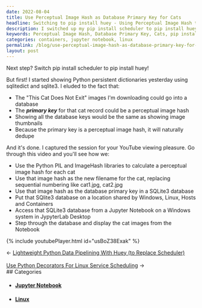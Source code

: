 ```yaml
---
date: 2022-08-04
title: Use Perceptual Image Hash as Database Primary Key for Cats
headline: Switching to pip install huey - Using Perceptual Image Hash to Store Cat Data in SQLite3 Database
description: I switched up my pip install scheduler to pip install huey and used Python PIL and ImageHash libraries to calculate a perceptual image hash for each cat. This hash was used as the filename and primary key for a shared SQLite3 database, which I then accessed from a Windows system in JupyterLab Desktop. Check out my blog post to see how it all worked out!
keywords: Perceptual Image Hash, Database Primary Key, Cats, pip install scheduler, pip install huey, Python PIL, ImageHash, SQLite3, Windows, JupyterLab Desktop, Linux, Hosts, Containers, Jupyter Notebook
categories: containers, jupyter notebook, linux
permalink: /blog/use-perceptual-image-hash-as-database-primary-key-for-cats/
layout: post
---
```



Next step? Switch pip install scheduler to pip install huey!

But first! I started showing Python persistent dictionaries yesterday using
sqlitedict and sqlite3. I eluded to the fact that:

- The "This Cat Does Not Exit" images I'm downloading could go into a database
- The ***primary key*** for that cat record could be a perceptual image hash
- Showing all the database keys would be the same as showing image thumbnails
- Because the primary key is a perceptual image hash, it will naturally dedupe

And it's done. I captured the session for your YouTube viewing pleasure. Go
through this video and you'll see how we:

- Use the Python PIL and ImageHash libraries to calculate a perceptual image
  hash for each cat
- Use that image hash as the new filename for the cat, replacing sequential
  numbering like cat1.jpg, cat2.jpg
- Use that image hash as the database primary key in a SQLite3 database
- Put that SQlite3 database on a location shared by Windows, Linux, Hosts and
  Containers
- Access that SQLite3 database from a Jupyter Notebook on a Windows system in
  JypyterLab Desktop
- Step through the database and display the cat images from the Notebook

{% include youtubePlayer.html id="usBoZ38Exak" %}


<div class="post-nav"><div class="post-nav-prev"><span class="arrow">&larr;&nbsp;</span><a href="/blog/lightweight-python-data-pipelining-with-huey-to-replace-scheduler/">Lightweight Python Data Pipelining With Huey (to Replace Scheduler)</a></div> &nbsp; <div class="post-nav-next"><a href="/blog/use-python-decorators-for-linux-service-scheduling/">Use Python Decorators For Linux Service Scheduling</a><span class="arrow">&nbsp;&rarr;</span></div></div>
## Categories

<ul>
<li><h4><a href='/jupyter-notebook/'>Jupyter Notebook</a></h4></li>
<li><h4><a href='/linux/'>Linux</a></h4></li></ul>